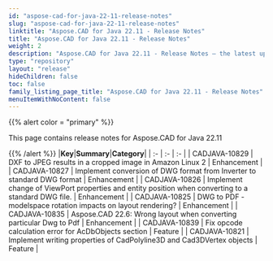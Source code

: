 ```yaml
---
id: "aspose-cad-for-java-22-11-release-notes"
slug: "aspose-cad-for-java-22-11-release-notes"
linktitle: "Aspose.CAD for Java 22.11 - Release Notes"
title: "Aspose.CAD for Java 22.11 - Release Notes"
weight: 2
description: "Aspose.CAD for Java 22.11 - Release Notes – the latest updates and fixes."
type: "repository"
layout: "release"
hideChildren: false
toc: false
family_listing_page_title: "Aspose.CAD for Java 22.11 - Release Notes"
menuItemWithNoContent: false
---
```


{{% alert color = "primary" %}}

This page contains release notes for Aspose.CAD for Java 22.11

{{% /alert %}}
|**Key**|**Summary**|**Category**|
| :- | :- | :- |
| CADJAVA-10829 | DXF to JPEG results in a cropped image in Amazon Linux 2 | Enhancement |
| CADJAVA-10827 | Implement conversion of DWG format from Inverter to standard DWG format | Enhancement |
| CADJAVA-10826 | Implement change of ViewPort properties and entity position when converting to a standard DWG file. | Enhancement |
| CADJAVA-10825 | DWG to PDF - modelspace rotation impacts on layout rendering? | Enhancement |
| CADJAVA-10835 | Aspose.CAD 22.6: Wrong layout when converting particular Dwg to Pdf | Enhancement |
| CADJAVA-10839 | Fix opcode calculation error for AcDbObjects section | Feature |
| CADJAVA-10821 | Implement writing properties of CadPolyline3D and Cad3DVertex objects | Feature |
